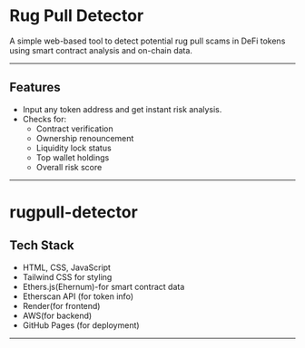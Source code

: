 # Rug Pull Detector

A simple web-based tool to detect potential rug pull scams in DeFi tokens using smart contract analysis and on-chain data.

---

## Features

- Input any token address and get instant risk analysis.
- Checks for:
  - Contract verification
  - Ownership renouncement
  - Liquidity lock status
  - Top wallet holdings
  - Overall risk score

---
# rugpull-detector
## Tech Stack

- HTML, CSS, JavaScript
- Tailwind CSS for styling
- Ethers.js(Ehernum)-for smart contract data
- Etherscan API (for token info)
- Render(for frontend)
- AWS(for backend)
- GitHub Pages (for deployment)

---
